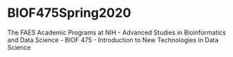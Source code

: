 # BIOF475Spring2020
The FAES Academic Programs at NIH - Advanced Studies in Bioinformatics and Data Science - BIOF 475 - Introduction to New Technologies in Data Science
